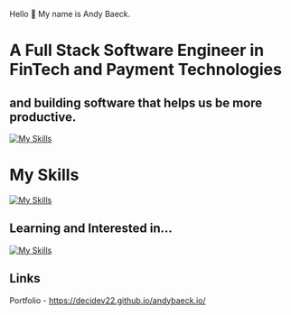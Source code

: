 Hello 👋 My name is Andy Baeck.

# A Full Stack Software Engineer in FinTech and Payment Technologies
## and building software that helps us be more productive.

[![My Skills](https://skillicons.dev/icons?i=ts,nodejs,express,mongodb,nextjs,react,tailwind)](https://skillicons.dev)

# My Skills

[![My Skills](https://skillicons.dev/icons?i=postgres,py,postman,git,vite,css,html,firebase,docker)](https://skillicons.dev)

## Learning and Interested in...

[![My Skills](https://skillicons.dev/icons?i=zig,rust,go)](https://skillicons.dev)


## Links
Portfolio - https://decidev22.github.io/andybaeck.io/

